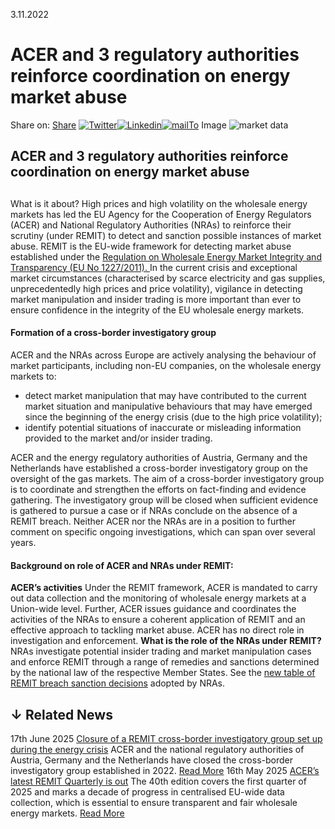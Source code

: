 3.11.2022
# ACER and 3 regulatory authorities reinforce coordination on energy market abuse 
Share on: [Share](https://www.addtoany.com/share#url=https%3A%2F%2Fwww.acer.europa.eu%2Fnews%2Facer-and-3-regulatory-authorities-reinforce-coordination-energy-market-abuse&title=ACER%20and%203%20regulatory%20authorities%20reinforce%20coordination%20on%20energy%20market%20abuse%20)
[![Twitter](https://www.acer.europa.eu/sites/default/files/bluesky.svg)](https://www.acer.europa.eu/#bluesky)[![Linkedin](https://www.acer.europa.eu/sites/default/files/linkedin.svg)](https://www.acer.europa.eu/#linkedin)[![mailTo](https://www.acer.europa.eu/sites/default/files/copy-url.png)](https://www.acer.europa.eu/#copy_link)
Image
![market data](https://www.acer.europa.eu/sites/default/files/styles/main_images_news_and_pages_little_/public/2022-11/Depositphotos_3856612_L.jpg?itok=adq8wxsK)
## ACER and 3 regulatory authorities reinforce coordination on energy market abuse 
## 
What is it about?
High prices and high volatility on the wholesale energy markets has led the EU Agency for the Cooperation of Energy Regulators (ACER) and National Regulatory Authorities (NRAs) to reinforce their scrutiny (under REMIT) to detect and sanction possible instances of market abuse. 
REMIT is the EU-wide framework for detecting market abuse established under the [Regulation on Wholesale Energy Market Integrity and Transparency (EU No 1227/2011). ](https://eur-lex.europa.eu/legal-content/EN/TXT/?uri=CELEX%3A32011R1227)
In the current crisis and exceptional market circumstances (characterised by scarce electricity and gas supplies, unprecedentedly high prices and price volatility), vigilance in detecting market manipulation and insider trading is more important than ever to ensure confidence in the integrity of the EU wholesale energy markets.
#### **Formation of a cross-border investigatory group**
ACER and the NRAs across Europe are actively analysing the behaviour of market participants, including non-EU companies, on the wholesale energy markets to:
  * detect market manipulation that may have contributed to the current market situation and manipulative behaviours that may have emerged since the beginning of the energy crisis (due to the high price volatility);
  * identify potential situations of inaccurate or misleading information provided to the market and/or insider trading. 


ACER and the energy regulatory authorities of Austria, Germany and the Netherlands have established a cross-border investigatory group on the oversight of the gas markets. The aim of a cross-border investigatory group is to coordinate and strengthen the efforts on fact-finding and evidence gathering. The investigatory group will be closed when sufficient evidence is gathered to pursue a case or if NRAs conclude on the absence of a REMIT breach. 
Neither ACER nor the NRAs are in a position to further comment on specific ongoing investigations, which can span over several years.
#### **Background on role of ACER and NRAs under REMIT:**
**ACER’s activities**
Under the REMIT framework, ACER is mandated to carry out data collection and the monitoring of wholesale energy markets at a Union-wide level. Further, ACER issues guidance and coordinates the activities of the NRAs to ensure a coherent application of REMIT and an effective approach to tackling market abuse. ACER has no direct role in investigation and enforcement.
**What is the role of the NRAs under REMIT?**
NRAs investigate potential insider trading and market manipulation cases and enforce REMIT through a range of remedies and sanctions determined by the national law of the respective Member States. 
See the [new table of REMIT breach sanction decisions](https://www.acer.europa.eu/remit/coordination-on-cases/enforcement-decisions) adopted by NRAs. 
## ↓ Related News
17th June 2025 
[Closure of a REMIT cross-border investigatory group set up during the energy crisis](https://www.acer.europa.eu/news/closure-remit-cross-border-investigatory-group-set-during-energy-crisis)
ACER and the national regulatory authorities of Austria, Germany and the Netherlands have closed the cross-border investigatory group established in 2022. 
[Read More](https://www.acer.europa.eu/news/closure-remit-cross-border-investigatory-group-set-during-energy-crisis)
16th May 2025 
[ACER’s latest REMIT Quarterly is out](https://www.acer.europa.eu/news/acers-latest-remit-quarterly-out-6)
The 40th edition covers the first quarter of 2025 and marks a decade of progress in centralised EU-wide data collection, which is essential to ensure transparent and fair wholesale energy markets. 
[Read More](https://www.acer.europa.eu/news/acers-latest-remit-quarterly-out-6)
[](https://www.acer.europa.eu/news/acer-and-3-regulatory-authorities-reinforce-coordination-energy-market-abuse)
